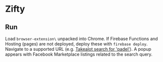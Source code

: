 # Zifty

## Run

Load `browser-extension\` unpacked into Chrome. If Firebase Functions and Hosting (pages) are not deployed, deploy these with `firebase deploy`. Navigate to a supported URL (e.g. [Takealot search for 'padel'](https://www.takealot.com/all?_sb=1&_r=1&_si=8aa5c9ae2a8ec2f7abd70533727da835&qsearch=padel)). A popup appears with Facebook Marketplace listings related to the search query.
